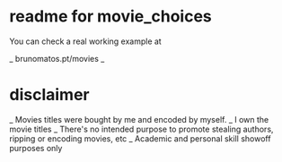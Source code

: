 # readme for movie_choices

You can check a real working example at

_ brunomatos.pt/movies _

# disclaimer

_ Movies titles were bought by me and encoded by myself.
_ I own the movie titles
_ There's no intended purpose to promote stealing authors, ripping or encoding movies, etc
_ Academic and personal skill showoff purposes only
